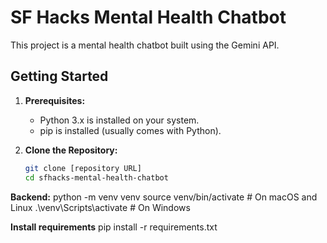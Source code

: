 # SF Hacks Mental Health Chatbot

This project is a mental health chatbot built using the Gemini API.

## Getting Started

1. **Prerequisites:**
   - Python 3.x is installed on your system.
   - pip is installed (usually comes with Python).

2. **Clone the Repository:**
   ```bash
   git clone [repository URL]
   cd sfhacks-mental-health-chatbot

**Backend:**
python -m venv venv
source venv/bin/activate  # On macOS and Linux
.\venv\Scripts\activate  # On Windows

**Install requirements**
pip install -r requirements.txt